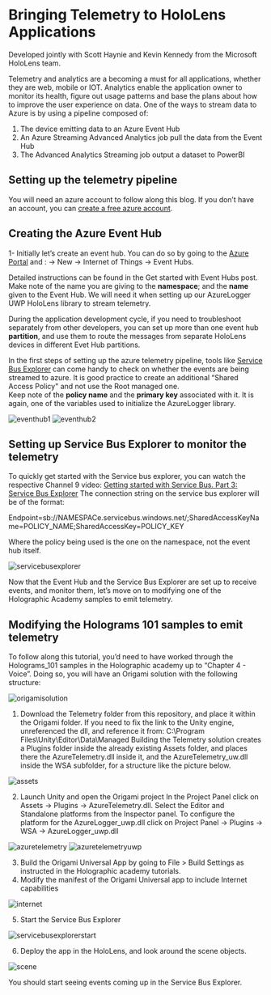 # Bringing Telemetry to HoloLens Applications
Developed jointly with Scott Haynie and Kevin Kennedy from the Microsoft HoloLens team.    
      
Telemetry and analytics are a becoming a must for all applications, whether they are web, mobile or IOT. 
Analytics enable the application owner to monitor its health, figure out usage patterns and base the plans about how to improve the user experience on data. 
One of the ways to stream data to Azure is by using a pipeline composed of:
1.	The device emitting data to an Azure Event Hub
2.	An Azure Streaming Advanced Analytics job pull the data from the Event Hub
3.	The Advanced Analytics Streaming job output a dataset to PowerBI

## Setting up the telemetry pipeline

You will need an azure account to follow along this blog. 
If you don’t have an account, you can [create a free azure account](https://docs.microsoft.com/en-us/azure/event-hubs/event-hubs-csharp-ephcs-getstarted).

## Creating the Azure Event Hub
 
1- Initially let’s create an event hub. You can do so by going to the [Azure Portal](https://portal.azure.com) and :
-> New -> Internet of Things -> Event Hubs.    


Detailed instructions can be found in the Get started with Event Hubs post.  
Make note of the name you are giving to the **namespace**; and the **name** given to the Event Hub. 
We will need it when setting up our AzureLogger UWP HoloLens library to stream telemetry.    
 
During the application development cycle, if you need to troubleshoot separately from other developers, you can set up more than one event hub **partition**, and use them to route the messages from separate HoloLens devices in different Evet Hub partitions.    
 
In the first steps of setting up the azure telemetry pipeline, tools like [Service Bus Explorer](https://blogs.msdn.microsoft.com/paolos/2015/03/02/service-bus-explorer-2-6-now-available/) can come handy to  check on whether the events are being streamed to azure. 
It is good practice to create an additional “Shared Access Policy" and not use the Root managed one.  
Keep note of the **policy name** and the **primary key** associated with it. It is again, one of the variables used to initialize the  AzureLogger library. 
	 
<img src="media/eventhub1.jpg" alt="eventhub1" class="inline"/>
<img src="media/eventhub2.jpg" alt="eventhub2" class="inline"/>

## Setting up Service Bus Explorer to monitor the telemetry 
To quickly get started with the Service bus explorer, you can watch the respective Channel 9 video: [Getting started with Service Bus. Part 3: Service Bus Explorer](https://channel9.msdn.com/Blogs/Subscribe/Getting-Started-with-Service-Bus-Part-3-Service-Bus-Explorer)
The connection string on the service bus explorer will be of the format:    

 
Endpoint=sb://NAMESPACe.servicebus.windows.net/;SharedAccessKeyName=POLICY_NAME;SharedAccessKey=POLICY_KEY     


Where the policy being used is the one on the namespace, not the event hub itself. 
 

<img src="media/servicebusexplorer.JPG" alt="servicebusexplorer" class="inline"/> 

Now that the Event Hub and the Service Bus Explorer are set up to receive events, and monitor them, let’s move on to modifying one of the Holographic Academy samples to emit telemetry. 

## Modifying the Holograms 101 samples to emit telemetry 
To follow along this tutorial, you’d need to have worked through the Holograms_101 samples in the Holographic academy up to “Chapter 4 - Voice”. 
Doing so, you will have an Origami solution with the following structure:

<img src="media/origamisolution.JPG" alt="origamisolution" class="inline"/> 

1. Download the Telemetry folder from this repository, and place it within the Origami folder.
If you need to fix the link to the Unity engine, unreferenced the dll, and reference it from: C:\Program Files\Unity\Editor\Data\Managed 
Building the Telemetry solution creates a Plugins folder inside the already existing Assets folder, and places there the AzureTelemetry.dll inside it, and the AzureTelemetry_uw.dll inside the WSA subfolder, for a structure like the picture below. 

<img src="media/assets.jpg" alt="assets" class="inline"/> 

2.	Launch Unity and open the Origami project
In the Project Panel click on Assets -> Plugins ->  AzureTelemetry.dll. 
Select the Editor and Standalone platforms from the Inspector panel. 
To configure the platform for the AzureLogger_uwp.dll click on Project Panel -> Plugins -> WSA -> AzureLogger_uwp.dll

<img src="media/azuretelemetry.jpg" alt="azuretelemetry" class="inline"/> 
<img src="media/azuretelemetryuwp.jpg" alt="azuretelemetryuwp" class="inline"/> 

3.	Build the Origami Universal App by going to File > Build Settings as instructed in the Holographic academy tutorials. 
4.	Modify the manifest of the Origami Universal app to include Internet capabilities 

<img src="media/internet.jpg" alt="internet" class="inline"/> 

5.	Start the Service Bus Explorer

<img src="media/servicebusexplorerstart.JPG" alt="servicebusexplorerstart" class="inline"/>

6.	Deploy the app in the HoloLens, and look around the scene objects.  

<img src="media/scene.jpg" alt="scene" class="inline"/>

You should start seeing events coming up in the Service Bus Explorer. 
  

















